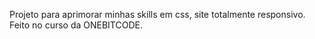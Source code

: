 Projeto para aprimorar minhas skills em css, site totalmente responsivo.
Feito no curso da ONEBITCODE.
